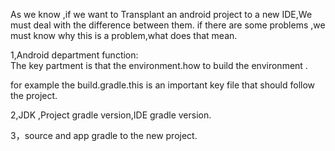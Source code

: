 As we know ,if we want to Transplant an android project to a new IDE,We must deal with the difference between them. if there are some problems ,we must know why this is a problem,what does that mean.   

1,Android department function:   
The key partment is that the environment.how to build the environment .   

for example the build.gradle.this is an important key file that should follow the project.   

2,JDK ,Project gradle version,IDE gradle version.   

3，source and app gradle to the new project.
